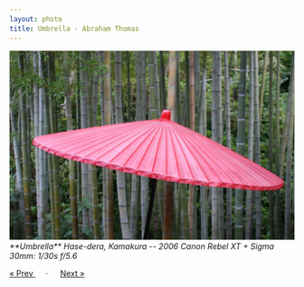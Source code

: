 ```yaml
---
layout: photo
title: Umbrella · Abraham Thomas
---
```


<img src="/assets/photos/Umbrella.jpg" width="540px" class="photo">

<i>
**Umbrella**  
Hase-dera, Kamakura -- 2006  
Canon Rebel XT + Sigma 30mm: 1/30s f/5.6  
</i>

<a href="/travel/node"> &laquo; Prev </a> &emsp; · &emsp; <a href="/travel/curtain"> Next &raquo; </a>
